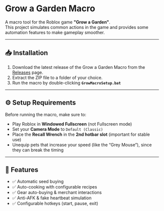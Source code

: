 # Grow a Garden Macro

A macro tool for the Roblox game **"Grow a Garden"**.  
This project simulates common actions in the game and provides some automation features to make gameplay smoother.

---

## 📥 Installation

1. Download the latest release of the Grow a Garden Macro from the [Releases](../../releases) page.  
2. Extract the ZIP file to a folder of your choice.  
3. Run the macro by double-clicking **`GrowMacroSetup.bat`**  

---

## ⚙️ Setup Requirements

Before running the macro, make sure to:

- Play Roblox in **Windowed Fullscreen** (not Fullscreen mode)  
- Set your **Camera Mode** to `Default (Classic)`  
- Place the **Recall Wrench** in the **2nd hotbar slot** (important for stable use)  
- Unequip pets that increase your speed (like the “Grey Mouse”), since they can break the timing  

---

## 🚀 Features

- ✅ Automatic seed buying    
- ✅ Auto-cooking with configurable recipes  
- ✅ Gear auto-buying & merchant interactions  
- ✅ Anti-AFK & fake heartbeat simulation  
- ✅ Configurable hotkeys (start, pause, exit) 
